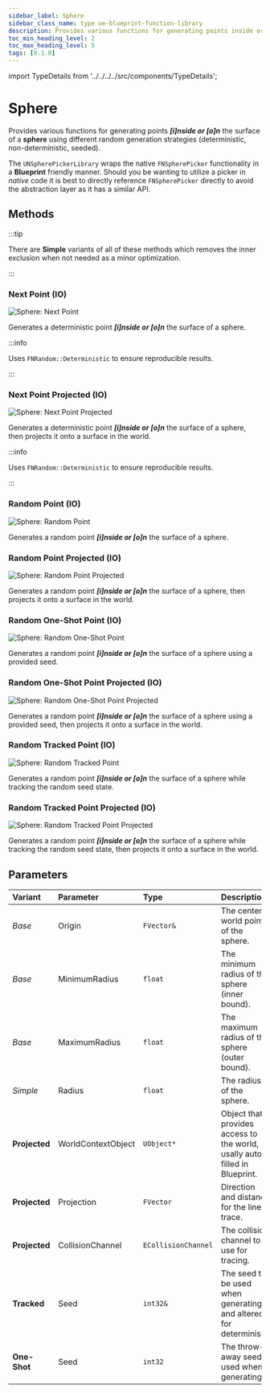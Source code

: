 ```yaml
---
sidebar_label: Sphere
sidebar_class_name: type ue-blueprint-function-library
description: Provides various functions for generating points inside or on the surface of a sphere using different random generation strategies.
toc_min_heading_level: 2
toc_max_heading_level: 5
tags: [0.1.0]
---
```


import TypeDetails from '../../../../src/components/TypeDetails';

# Sphere

<TypeDetails icon="ue-blueprint-function-library" base="UBlueprintFunctionLibrary" type="UNSpherePickerLibrary" typeExtra="/ FNSpherePicker" headerFile="NexusActorPools/Public/NSpherePickerLibrary.h" />

Provides various functions for generating points ***[i]nside or [o]n*** the surface of a **sphere** using different random generation strategies (deterministic, non-deterministic, seeded).

The `UNSpherePickerLibrary` wraps the native `FNSpherePicker` functionality in a **Blueprint** friendly manner. Should you be wanting to utilize a picker in _native_ code it is best to directly reference `FNSpherePicker` directly to avoid the abstraction layer as it has a similar API.

## Methods

:::tip

There are **Simple** variants of all of these methods which removes the inner exclusion when not needed as a minor optimization.

:::

### Next Point (IO)

![Sphere: Next Point](sphere/sphere-next-point.webp) 

Generates a deterministic point ***[i]nside or [o]n*** the surface of a sphere.

:::info

Uses `FNRandom::Deterministic` to ensure reproducible results.

:::

### Next Point Projected (IO)

![Sphere: Next Point Projected](sphere/sphere-next-point-projected.webp)

Generates a deterministic point ***[i]nside or [o]n*** the surface of a sphere, then projects it onto a surface in the world.

:::info

Uses `FNRandom::Deterministic` to ensure reproducible results.

:::

### Random Point (IO)

![Sphere: Random Point](sphere/sphere-random-point.webp)

Generates a random point ***[i]nside or [o]n*** the surface of a sphere.

### Random Point Projected (IO)

![Sphere: Random Point Projected](sphere/sphere-random-point-projected.webp)

Generates a random point ***[i]nside or [o]n*** the surface of a sphere, then projects it onto a surface in the world.

### Random One-Shot Point (IO)

![Sphere: Random One-Shot Point](sphere/sphere-random-one-shot-point.webp)

Generates a random point ***[i]nside or [o]n*** the surface of a sphere using a provided seed.

### Random One-Shot Point Projected (IO)

![Sphere: Random One-Shot Point Projected](sphere/sphere-random-one-shot-point-projected.webp)

Generates a random point ***[i]nside or [o]n*** the surface of a sphere using a provided seed, then projects it onto a surface in the world.

### Random Tracked Point (IO)

![Sphere: Random Tracked Point](sphere/sphere-random-tracked-point.webp)

Generates a random point ***[i]nside or [o]n*** the surface of a sphere while tracking the random seed state.

### Random Tracked Point Projected (IO)

![Sphere: Random Tracked Point Projected](sphere/sphere-random-tracked-point-projected.webp)

Generates a random point ***[i]nside or [o]n*** the surface of a sphere while tracking the random seed state, then projects it onto a surface in the world.

## Parameters

|Variant|Parameter|Type|Description|Default|
|:--|:--|:--|:--|:--|
| _Base_ | Origin | `FVector&` | The center world point of the sphere. ||
| _Base_ | MinimumRadius | `float` | The minimum radius of the sphere (inner bound). ||
|  _Base_ | MaximumRadius | `float` |The maximum radius of the sphere (outer bound). ||
| _Simple_ | Radius | `float` | The radius of the sphere. ||
| **Projected** | WorldContextObject | `UObject*` | Object that provides access to the world, usally auto-filled in Blueprint. | `WorldContext` |
| **Projected** | Projection | `FVector` | Direction and distance for the line trace. | `FVector(0,0,-500.f)` |
| **Projected** | CollisionChannel | `ECollisionChannel` | The collision channel to use for tracing. | `ECC_WorldStatic` |
| **Tracked** | Seed | `int32&` | The seed to be used when generating, and altered for determinism. | |
| **One-Shot** | Seed | `int32` | The throw-away seed used when generating. | |